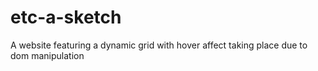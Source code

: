 # etc-a-sketch
A website featuring a dynamic grid with hover affect taking place due to dom manipulation
